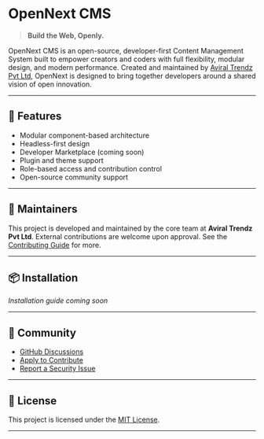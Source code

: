 # OpenNext CMS

> **Build the Web, Openly.**

OpenNext CMS is an open-source, developer-first Content Management System built to empower creators and coders with full flexibility, modular design, and modern performance. Created and maintained by [Aviral Trendz Pvt Ltd](https://www.aviraltrendzpvtltd.com), OpenNext is designed to bring together developers around a shared vision of open innovation.

---

## 🚀 Features

- Modular component-based architecture
- Headless-first design
- Developer Marketplace (coming soon)
- Plugin and theme support
- Role-based access and contribution control
- Open-source community support

---

## 💼 Maintainers

This project is developed and maintained by the core team at **Aviral Trendz Pvt Ltd**. External contributions are welcome upon approval. See the [Contributing Guide](CONTRIBUTING.md) for more.

---

## 📦 Installation

_Installation guide coming soon_

---

## 📢 Community

- [GitHub Discussions](https://github.com/OpenNext/openextcms/discussions)
- [Apply to Contribute](mailto:info@aviraltrendzpvtltd.com?subject=OpenNext%20Contributor%20Application)
- [Report a Security Issue](SECURITY.md)

---

## 📜 License

This project is licensed under the [MIT License](LICENSE).

---
